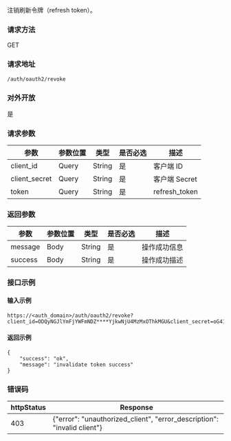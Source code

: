 
注销刷新令牌（refresh token）。

### 请求方法
GET
### 请求地址
```
/auth/oauth2/revoke
```
### 对外开放
是
### 请求参数
| 参数          | 参数位置 | 类型   | 是否必选 | 描述          |
| ------------- | -------- | ------ | -------- | ------------- |
| client_id     | Query    | String | 是       | 客户端 ID     |
| client_secret | Query    | String | 是       | 客户端 Secret |
| token         | Query    | String | 是       | refresh_token |

### 返回参数
| 参数    | 参数位置 | 类型   | 是否必选 | 描述         |
| ------- | -------- | ------ | -------- | ------------ |
| message | Body     | String | 是     | 操作成功信息 |
| success | Body     | String | 是     | 操作成功描述 |

### 接口示例
#### 输入示例
```
https://<auth_domain>/auth/oauth2/revoke?client_id=ODQyNGJlYmFjYWFmNDZ****YjkwNjU4MzMxOThkMGU&client_secret=oG412Uk6EdbfX****lwJfvWUdJht1j%2bq&token=c6a40b185****5058eaed0f59509b541
```
#### 返回示例
```
{
    "success": "ok",
    "message": "invalidate token success"
}
```

### 错误码
| httpStatus | Response                                                     |
| ---------- | ------------------------------------------------------------ |
| 403        | {"error":  "unauthorized_client", "error_description": "invalid  client"} |

